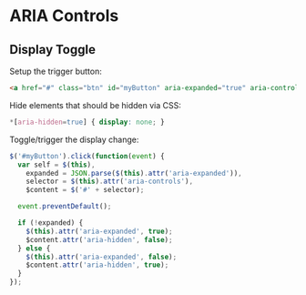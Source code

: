 # ARIA Controls

## Display Toggle

Setup the trigger button:

```html
<a href="#" class="btn" id="myButton" aria-expanded="true" aria-controls="target_it">My Button</a>
```

Hide elements that should be hidden via CSS:

```css
*[aria-hidden=true] { display: none; }
```

Toggle/trigger the display change:

```javascript
$('#myButton').click(function(event) {
  var self = $(this),
    expanded = JSON.parse($(this).attr('aria-expanded')),
    selector = $(this).attr('aria-controls'),
    $content = $('#' + selector);

  event.preventDefault();

  if (!expanded) {
    $(this).attr('aria-expanded', true);
    $content.attr('aria-hidden', false);
  } else {
    $(this).attr('aria-expanded', false);
    $content.attr('aria-hidden', true);
  }
});
```
